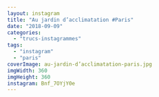 ```yaml
---
layout: instagram
title: "Au jardin d’acclimatation #Paris"
date: "2018-09-09"
categories: 
  - "trucs-instagrammes"
tags: 
  - "instagram"
  - "paris"
coverImage: au-jardin-d’acclimatation-paris.jpg
imgWidth: 360
imgHeight: 360
instagram: Bnf_7OYjY0e
---
```

